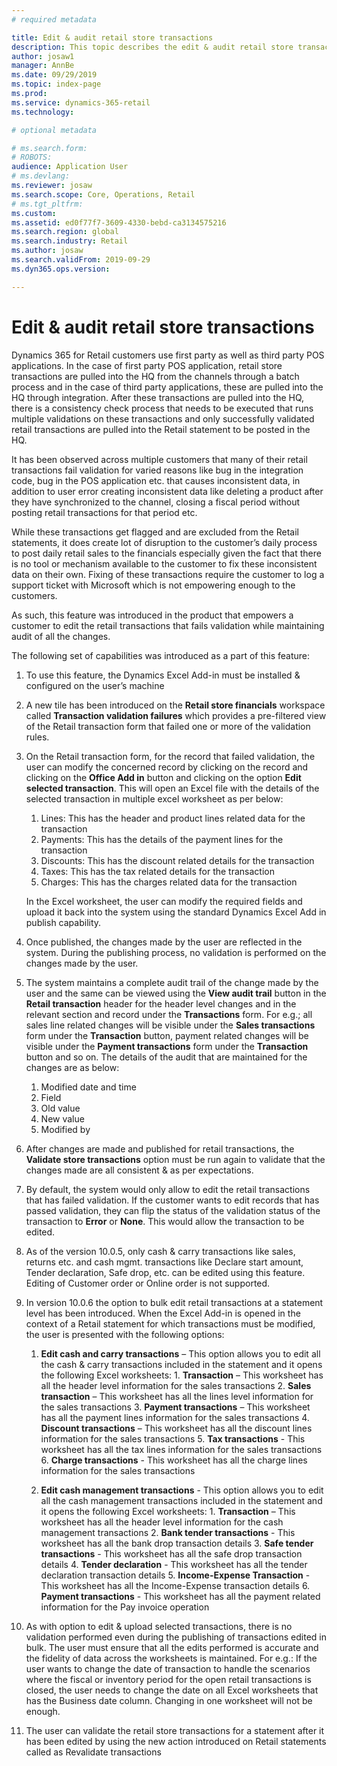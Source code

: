 ```yaml
---
# required metadata

title: Edit & audit retail store transactions
description: This topic describes the edit & audit retail store transactions functionality in Microsoft Dynamics 365 for Retail.
author: josaw1
manager: AnnBe
ms.date: 09/29/2019
ms.topic: index-page
ms.prod: 
ms.service: dynamics-365-retail
ms.technology: 

# optional metadata

# ms.search.form: 
# ROBOTS: 
audience: Application User
# ms.devlang: 
ms.reviewer: josaw
ms.search.scope: Core, Operations, Retail
# ms.tgt_pltfrm: 
ms.custom: 
ms.assetid: ed0f77f7-3609-4330-bebd-ca3134575216
ms.search.region: global
ms.search.industry: Retail
ms.author: josaw
ms.search.validFrom: 2019-09-29
ms.dyn365.ops.version: 

---
```

# Edit & audit retail store transactions

Dynamics 365 for Retail customers use first party as well as third party POS applications. In the case of first party POS application, retail store transactions are pulled into the HQ from the channels through a batch process and in the case of third party applications, these are pulled into the HQ through integration. After these transactions are pulled into the HQ, there is a consistency check process that needs to be executed that runs multiple validations on these transactions and only successfully validated retail transactions are pulled into the Retail statement to be posted in the HQ. 

It has been observed across multiple customers that many of their retail transactions fail validation for varied reasons like bug in the integration code, bug in the POS application etc. that causes inconsistent data, in addition to user error creating inconsistent data like deleting a product after they have synchronized to the channel, closing a fiscal period without posting retail transactions for that period etc.

While these transactions get flagged and are excluded from the Retail statements, it does create lot of disruption to the customer’s daily process to post daily retail sales to the financials especially given the fact that there is no tool or mechanism available to the customer to fix these inconsistent data on their own. Fixing of these transactions require the customer to log a support ticket with Microsoft which is not empowering enough to the customers.

As such, this feature was introduced in the product that empowers a customer to edit the retail transactions that fails validation while maintaining audit of all the changes. 

The following set of capabilities was introduced as a part of this feature:

1. To use this feature, the Dynamics Excel Add-in must be installed & configured on the user’s machine

2. A new tile has been introduced on the **Retail store financials** workspace called **Transaction validation failures** which provides a pre-filtered view of the Retail transaction form that failed one or more of the validation rules.
 
3. On the Retail transaction form, for the record that failed validation, the user can modify the concerned record by clicking on the record and clicking on the **Office Add in** button and clicking on the option **Edit selected transaction**. This will open an Excel file with the details of the selected transaction in multiple excel worksheet as per below:

    1. Lines: This has the header and product lines related data for the transaction
    2. Payments: This has the details of the payment lines for the transaction
    3. Discounts: This has the discount related details for the transaction
    4. Taxes: This has the tax related details for the transaction
    5. Charges: This has the charges related data for the transaction

   In the Excel worksheet, the user can modify the required fields and upload it back into the system using the standard Dynamics Excel    Add in publish capability.

4. Once published, the changes made by the user are reflected in the system. During the publishing process, no validation is performed on the changes made by the user.

5. The system maintains a complete audit trail of the change made by the user and the same can be viewed using the **View audit trail** button in the **Retail transaction** header for the header level changes and in the relevant section and record under the **Transactions** form. For e.g.; all sales line related changes will be visible under the **Sales transactions** form under the **Transaction** button, payment related changes will be visible under the **Payment transactions** form under the **Transaction** button and so on. The details of the audit that are maintained for the changes are as below:

     1. Modified date and time
     2. Field 
     3. Old value
     4. New value
     5. Modified by

6. After changes are made and published for retail transactions, the **Validate store transactions** option must be run again to validate that the changes made are all consistent & as per expectations.

7. By default, the system would only allow to edit the retail transactions that has failed validation. If the customer wants to edit records that has passed validation, they can flip the status of the validation status of the transaction to **Error** or **None**. This would allow the transaction to be edited. 

8. As of the version 10.0.5, only cash & carry transactions like sales, returns etc. and cash mgmt. transactions like Declare start amount, Tender declaration, Safe drop, etc. can be edited using this feature. Editing of Customer order or Online order is not supported. 

9. In version 10.0.6 the option to bulk edit retail transactions at a statement level has been introduced. When the Excel Add-in is opened in the context of a Retail statement for which transactions must be modified, the user is presented with the following options:

     1. **Edit cash and carry transactions** – This option allows you to edit all the cash & carry transactions included in the statement and it opens the following Excel worksheets:
       1. **Transaction** – This worksheet has all the header level information for the sales transactions
       2. **Sales transaction** – This worksheet has all the lines level information for the sales transactions
       3. **Payment transactions** – This worksheet has all the payment lines information for the sales transactions
       4. **Discount transactions** – This worksheet has all the discount lines information for the sales transactions
       5. **Tax transactions** - This worksheet has all the tax lines information for the sales transactions
       6. **Charge transactions** - This worksheet has all the charge lines information for the sales transactions

     2. **Edit cash management transactions** - This option allows you to edit all the cash management transactions included in the statement and it opens the following Excel worksheets: 
       1. **Transaction** – This worksheet has all the header level information for the cash management transactions
       2. **Bank tender transactions** - This worksheet has all the bank drop transaction details
       3. **Safe tender transactions** - This worksheet has all the safe drop transaction details
       4. **Tender declaration** - This worksheet has all the tender declaration transaction details
       5. **Income-Expense Transaction** - This worksheet has all the Income-Expense transaction details
       6. **Payment transactions** - This worksheet has all the payment related information for the Pay invoice operation 

10)	As with option to edit & upload selected transactions, there is no validation performed even during the publishing of transactions edited in bulk. The user must ensure that all the edits performed is accurate and the fidelity of data across the worksheets is maintained. For e.g.: If the user wants to change the date of transaction to handle the scenarios where the fiscal or inventory period for the open retail transactions is closed, the user needs to change the date on all Excel worksheets that has the Business date column. Changing in one worksheet will not be enough.

11)	The user can validate the retail store transactions for a statement after it has been edited by using the new action introduced on Retail statements called as Revalidate transactions
